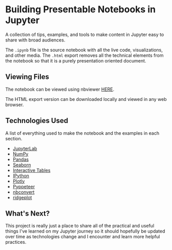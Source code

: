 # Building Presentable Notebooks in Jupyter
A collection of tips, examples, and tools to make content in Jupyter easy to share with broad audiences. 

The `.ipynb` file is the source notebook with all the live code, visualizations, and other media. The `.html` export removes all the technical elements from the notebook so that it is a purely presentation oriented document. 

## Viewing Files

The notebook can be viewed using nbviewer [HERE](https://nbviewer.org/github/styounessi/Jupyter_Notebook_Tips/blob/main/notebook_presentation.ipynb). 

The HTML export version can be downloaded locally and viewed in any web browser. 

## Technologies Used
A list of everything used to make the notebook and the examples in each section. 

* [JupyterLab](https://pypi.org/project/jupyterlab/)
* [NumPy](https://pypi.org/project/numpy/)
* [Pandas](https://pypi.org/project/pandas/)
* [Seaborn](https://pypi.org/project/seaborn/)
* [Interactive Tables](https://pypi.org/project/itables/)
* [IPython](https://pypi.org/project/ipython/)
* [Plotly](https://pypi.org/project/plotly/)
* [Pyppeteer](https://pypi.org/project/pyppeteer/)
* [nbconvert](https://pypi.org/project/nbconvert/)
* [ridgeplot](https://pypi.org/project/ridgeplot/)

## What's Next?
This project is really just a place to share all of the practical and useful things I've learned on my Jupyter journey so it should hopefully be updated over time as technologies change and I encounter and learn more helpful practices. 
